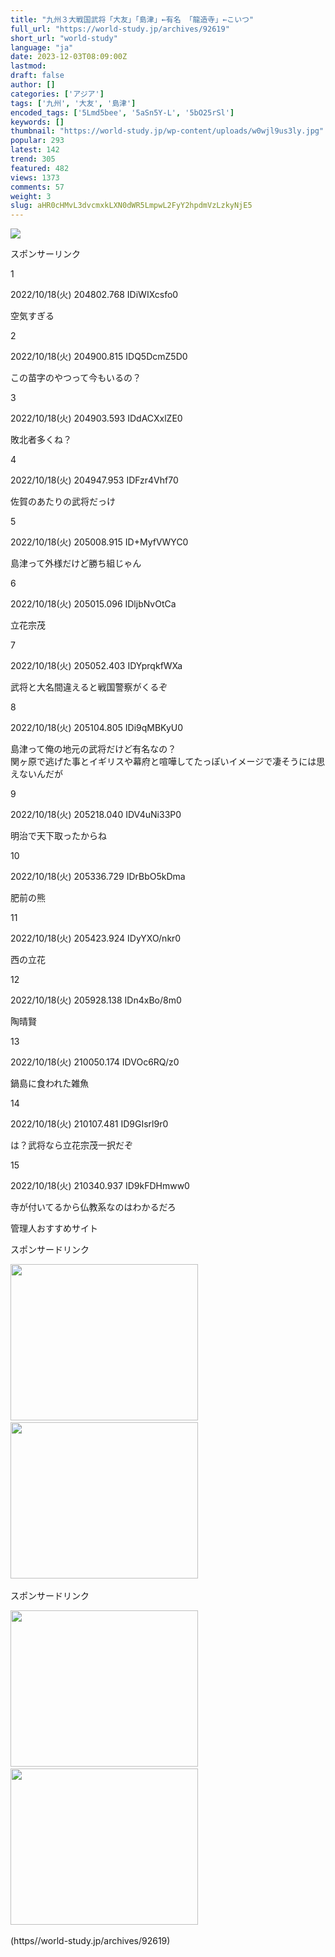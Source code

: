 ```yaml
---
title: "九州３大戦国武将「大友」「島津」←有名 「龍造寺」←こいつ"
full_url: "https://world-study.jp/archives/92619"
short_url: "world-study"
language: "ja"
date: 2023-12-03T08:09:00Z
lastmod: 
draft: false
author: []
categories: ['アジア']
tags: ['九州', '大友', '島津']
encoded_tags: ['5Lmd5bee', '5aSn5Y-L', '5bO25rSl']
keywords: []
thumbnail: "https://world-study.jp/wp-content/uploads/w0wjl9us3ly.jpg"
popular: 293
latest: 142
trend: 305
featured: 482
views: 1373
comments: 57
weight: 3
slug: aHR0cHMvL3dvcmxkLXN0dWR5LmpwL2FyY2hpdmVzLzkyNjE5
---
```


![](https://world-study.jp/wp-content/uploads/w0wjl9us3ly.jpg)

<div><p class='ps-label'>スポンサーリンク</p><p class='ps-widget'></p><p class='t_h'><p>1 <p> 2022/10/18(火) 204802.768 IDiWIXcsfo0</p></p></p><p class='t_b'><p> 空気すぎる </p></p><p></p><p class='t_h'><p>2 <p> 2022/10/18(火) 204900.815 IDQ5DcmZ5D0</p></p></p><p class='t_b'><p> この苗字のやつって今もいるの？ </p></p><p class='t_h'><p>3 <p> 2022/10/18(火) 204903.593 IDdACXxlZE0</p></p></p><p class='t_b'><p> 敗北者多くね？ </p></p><p class='t_h'><p>4 <p> 2022/10/18(火) 204947.953 IDFzr4Vhf70</p></p></p><p class='t_b'><p> 佐賀のあたりの武将だっけ </p></p><p class='t_h'><p>5 <p> 2022/10/18(火) 205008.915 ID+MyfVWYC0</p></p></p><p class='t_b'><p> 島津って外様だけど勝ち組じゃん </p></p><p class='t_h'><p>6 <p> 2022/10/18(火) 205015.096 IDljbNvOtCa</p></p></p><p class='t_b'><p> 立花宗茂 </p></p><p class='t_h'><p>7 <p> 2022/10/18(火) 205052.403 IDYprqkfWXa</p></p></p><p class='t_b'><p> 武将と大名間違えると戦国警察がくるぞ </p></p><p class='t_h'><p>8 <p> 2022/10/18(火) 205104.805 IDi9qMBKyU0</p></p></p><p class='t_b'><p> 島津って俺の地元の武将だけど有名なの？<br> 関ヶ原で逃げた事とイギリスや幕府と喧嘩してたっぽいイメージで凄そうには思えないんだが </p></p><p class='t_h'><p>9 <p> 2022/10/18(火) 205218.040 IDV4uNi33P0</p></p></p><p class='t_b'><p> 明治で天下取ったからね </p></p><p class='t_h'><p>10 <p> 2022/10/18(火) 205336.729 IDrBbO5kDma</p></p></p><p class='t_b'><p> 肥前の熊 </p></p><p class='t_h'><p>11 <p> 2022/10/18(火) 205423.924 IDyYXO/nkr0</p></p></p><p class='t_b'><p> 西の立花 </p></p><p class='t_h'><p>12 <p> 2022/10/18(火) 205928.138 IDn4xBo/8m0</p></p></p><p class='t_b'><p> 陶晴賢 </p></p><p class='t_h'><p>13 <p> 2022/10/18(火) 210050.174 IDVOc6RQ/z0</p></p></p><p class='t_b'><p> 鍋島に食われた雑魚 </p></p><p class='t_h'><p>14 <p> 2022/10/18(火) 210107.481 ID9GIsrl9r0</p></p></p><p class='t_b'><p> は？武将なら立花宗茂一択だぞ </p></p><p class='t_h'><p>15 <p> 2022/10/18(火) 210340.937 ID9kFDHmww0</p></p></p><p class='t_b'><p> 寺が付いてるから仏教系なのはわかるだろ </p></p> <p class='textwidget custom-html-widget'></p><p class='top_rss_down_title'> 管理人おすすめサイト </p> <p class='rss4'> </p><p class='posts-under-1'>スポンサードリンク</p><a href='https//hb.afl.rakuten.co.jp/hsc/22147dca.3eb27a4d.22147dcb.ab9930ba/?link_type=pict&ut=eyJwYWdlIjoic2hvcCIsInR5cGUiOiJwaWN0IiwiY29sIjoxLCJjYXQiOiI0NCIsImJhbiI6IjQ2MDEzNSIsImFtcCI6ZmFsc2V9' target='_blank' rel='nofollow sponsored noopener'><img src='https//hbb.afl.rakuten.co.jp/hsb/22147dca.3eb27a4d.22147dcb.ab9930ba/?me_id=1&me_adv_id=460135&t=pict' border='0' alt='' title=''></a> <br> <a href='https//px.a8.net/svt/ejp?a8mat=3TD6WR+3C9O2A+2PEO+1I1IKX' rel='nofollow'> <img border='0' width='300' height='250' alt='' src='https//www23.a8.net/svt/bgt?aid=230722875202&wid=005&eno=01&mid=s00000012624009077000&mc=1'></a> <img border='0' width='1' height='1' src='https//www10.a8.net/0.gif?a8mat=3TD6WR+3C9O2A+2PEO+1I1IKX' alt=''> <a href='https//px.a8.net/svt/ejp?a8mat=3TD6WR+4491HU+54ZG+609HT' rel='nofollow'> <img border='0' width='300' height='250' alt='' src='https//www29.a8.net/svt/bgt?aid=230722875249&wid=005&eno=01&mid=s00000023974001009000&mc=1'></a> <img border='0' width='1' height='1' src='https//www18.a8.net/0.gif?a8mat=3TD6WR+4491HU+54ZG+609HT' alt=''> <p class='posts-under-1'>スポンサードリンク</p><a href='https//px.a8.net/svt/ejp?a8mat=3BQDI5+2RFHW2+3D3Q+65U41' rel='nofollow'> <img border='0' width='300' height='250' alt='' src='https//www28.a8.net/svt/bgt?aid=201104861167&wid=005&eno=01&mid=s00000015695001035000&mc=1'></a> <img border='0' width='1' height='1' src='https//www17.a8.net/0.gif?a8mat=3BQDI5+2RFHW2+3D3Q+65U41' alt=''> <a href='https//px.a8.net/svt/ejp?a8mat=3H5J7Z+P0B9U+50+35UAKX' rel='nofollow'> <img border='0' width='300' height='250' alt='' src='https//www23.a8.net/svt/bgt?aid=210210191042&wid=005&eno=01&mid=s00000000018019121000&mc=1'></a> <img border='0' width='1' height='1' src='https//www10.a8.net/0.gif?a8mat=3H5J7Z+P0B9U+50+35UAKX' alt=''> </div>

(https//world-study.jp/archives/92619)

